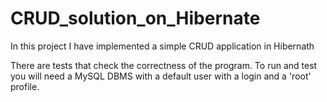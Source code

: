 # CRUD_solution_on_Hibernate
In this project I have implemented a simple CRUD application in Hibernath


There are tests that check the correctness of the program. 
To run and test you will need a MySQL DBMS with a default user with a login and a 'root' profile.
